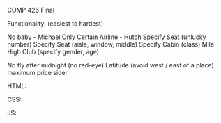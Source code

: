 COMP 426 Final

Functionality: (easiest to hardest)

No baby - Michael
Only Certain Airline - Hutch
Specify Seat (unlucky number)
Specify Seat (aisle, window, middle)
Specify Cabin (class)
Mile High Club (specify gender, age)


No fly after midnight (no red-eye)
Latitude (avoid west / east of a place)
maximum price sider



HTML:


CSS:


JS:
